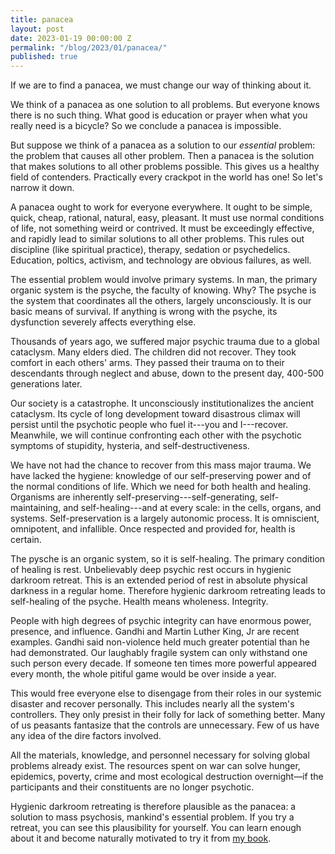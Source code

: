 ```yaml
---
title: panacea
layout: post
date: 2023-01-19 00:00:00 Z
permalink: "/blog/2023/01/panacea/"
published: true
---
```


If we are to find a panacea, we must change our way of thinking about it.

We think of a panacea as one solution to all problems. But everyone knows there is no such thing. What good is education or prayer when what you really need is a bicycle? So we conclude a panacea is impossible.

But suppose we think of a panacea as a solution to our _essential_ problem: the problem that causes all other problem. Then a panacea is the solution that makes solutions to all other problems possible. This gives us a healthy field of contenders. Practically every crackpot in the world has one! So let's narrow it down.

A panacea ought to work for everyone everywhere. It ought to be simple, quick, cheap, rational, natural, easy, pleasant. It must use normal conditions of life, not something weird or contrived. It must be exceedingly effective, and rapidly lead to similar solutions to all other problems. This rules out discipline (like spiritual practice), therapy, sedation or psychedelics. Education, poltics, activism, and technology are obvious failures, as well.

The essential problem would involve primary systems. In man, the primary organic system is the psyche, the faculty of knowing. Why? The psyche is the system that coordinates all the others, largely unconsciously. It is our basic means of survival. If anything is wrong with the psyche, its dysfunction severely affects everything else.

Thousands of years ago, we suffered major psychic trauma due to a global cataclysm. Many elders died. The children did not recover. They took comfort in each others' arms. They passed their trauma on to their descendants through neglect and abuse, down to the present day, 400-500 generations later.

Our society is a catastrophe. It unconsciously institutionalizes the ancient cataclysm. Its cycle of long development toward disastrous climax will persist until the psychotic people who fuel it---you and I---recover. Meanwhile, we will continue confronting each other with the psychotic symptoms of stupidity, hysteria, and self-destructiveness.

We have not had the chance to recover from this mass major trauma. We have lacked the hygiene: knowledge of our self-preserving power and of the normal conditions of life. Which we need for both health and healing. Organisms are inherently self-preserving---self-generating, self-maintaining, and self-healing---and at every scale: in the cells, organs, and systems. Self-preservation is a largely autonomic process. It is omniscient, omnipotent, and infallible. Once respected and provided for, health is certain.

The pysche is an organic system, so it is self-healing. The primary condition of healing is rest. Unbelievably deep psychic rest occurs in hygienic darkroom retreat. This is an extended period of rest in absolute physical darkness in a regular home. Therefore hygienic darkroom retreating leads to self-healing of the psyche. Health means wholeness. Integrity.

People with high degrees of psychic integrity can have enormous power, presence, and influence. Gandhi and Martin Luther King, Jr are recent examples. Gandhi said non-violence held much greater potential than he had demonstrated. Our laughably fragile system can only withstand one such person every decade. If someone ten times more powerful appeared every month, the whole pitiful game would be over inside a year. 

This would free everyone else to disengage from their roles in our systemic disaster and recover personally. This includes nearly all the system's controllers. They only presist in their folly for lack of something better. Many of us peasants fantasize that the controls are unnecessary. Few of us have any idea of the dire factors involved.

All the materials, knowledge, and personnel necessary for solving global problems already exist. The resources spent on war can solve hunger, epidemics, poverty, crime and most ecological destruction overnight—if the participants and their constituents are no longer psychotic.

Hygienic darkroom retreating is therefore plausible as the panacea: a solution to mass psychosis, mankind's essential problem. If you try a retreat, you can see this plausibility for yourself. You can learn enough about it and become naturally motivated to try it from [my book](/).
